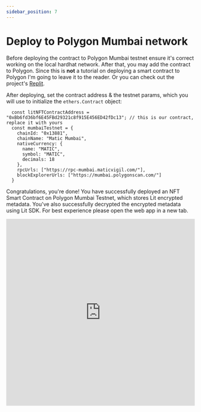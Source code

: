 ```yaml
---
sidebar_position: 7
---
```


# Deploy to Polygon Mumbai network

Before deploying the contract to Polygon Mumbai testnet ensure it's correct working on the local hardhat network. After that, you may add the contract to Polygon. Since this is **not** a tutorial on deploying a smart contract to Polygon I'm going to leave it to the reader. Or you can check out the project's [Replit](https://replit.com/@lit/Encrypt-and-Decrypt-On-chain-NFT-Metadata#encrypt_and_decrypt_on-chain_nft_metadata/src/App.js).

After deploying, set the contract address & the testnet params, which you will use to initialize the `ethers.Contract` object:
```
  const litNFTContractAddress = "0xBb6fd36bf6E45FBd29321c8f915E456ED42fDc13"; // this is our contract, replace it with yours
  const mumbaiTestnet = {
    chainId: "0x13881",
    chainName: "Matic Mumbai",
    nativeCurrency: {
      name: "MATIC",
      symbol: "MATIC",
      decimals: 18
    },
    rpcUrls: ["https://rpc-mumbai.maticvigil.com/"],
    blockExplorerUrls: ["https://mumbai.polygonscan.com/"]
  }
```

Congratulations, you're done! You have successfully deployed an NFT Smart Contract on Polygon Mumbai Testnet, which stores Lit encrypted metadata. You've also successfully decrypted the encrypted metadata using Lit SDK.
For best experience please open the web app in a new tab.

<iframe frameborder="0" width="100%" height="500px" src="https://replit.com/@lit/Encrypt-and-Decrypt-On-chain-NFT-Metadata#encrypt_and_decrypt_on-chain_nft_metadata/src/App.js"></iframe>